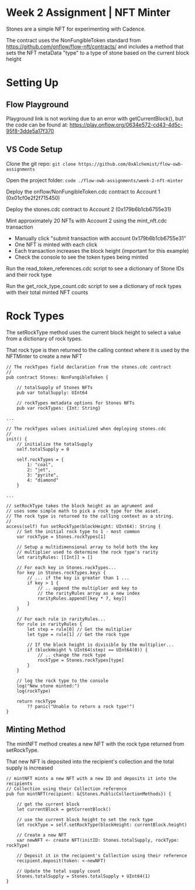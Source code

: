 # Week 2 Assignment | NFT Minter

Stones are a simple NFT for experimenting with Cadence.

The contract uses the NonFungibleToken standard from
https://github.com/onflow/flow-nft/contracts/ and
includes a method that sets the NFT metaData "type"
to a type of stone based on the current block height

# Setting Up

## Flow Playground

Playground link is not working due to an error with getCurrentBlock(), but the code can be found
at: https://play.onflow.org/0634e572-cd43-4d5c-95f8-3dde5a17f370

## VS Code Setup

Clone the git repo:
```git clone https://github.com/0xAlchemist/flow-owb-assignments```

Open the project folder:
```code ./flow-owb-assignments/week-2-nft-minter```

Deploy the onflow/NonFungibleToken.cdc contract to Account 1 (0x01cf0e2f2f715450)

Deploy the stones.cdc contract to Account 2 (0x179b6b1cb6755e31)

Mint approximately 20 NFTs with Account 2 using the mint_nft.cdc transaction
- Manually click "submit transaction with account 0x179b6b1cb6755e31"
- One NFT is minted with each click
- Each transaction increases the block height (important for this example)
- Check the console to see the token types being minted

Run the read_token_references.cdc script to see a dictionary of Stone IDs and their rock type

Run the get_rock_type_count.cdc script to see a dictionary of rock types with their total minted NFT counts

# Rock Types

The setRockType method uses the current block height to
select a value from a dictionary of rock types.

That rock type is then returned to the calling context
where it is used by the NFTMinter to create a new NFT

```
// The rockTypes field declaration from the stones.cdc contract
//
pub contract Stones: NonFungibleToken {

    // totalSupply of Stones NFTs
    pub var totalSupply: UInt64

    // rockTypes metadata options for Stones NFTs
    pub var rockTypes: {Int: String}

...

// The rockTypes values initialized when deploying stones.cdc
//
init() {
    // initialize the totalSupply
    self.totalSupply = 0

    self.rockTypes = {
        1: "coal",
        2: "jet",
        3: "pyrite",
        4: "diamond"
    }

...

// setRockType takes the block height as an agrument and
// uses some simple math to pick a rock type for the asset.
// The rock type is returned to the calling context as a string.
//
access(self) fun setRockType(blockHeight: UInt64): String {
    // Set the initial rock type to 1 - most common
    var rockType = Stones.rockTypes[1]
    
    // Setup a multidimensional array to hold both the key
    // multiplier used to determine the rock type's rarity
    let rarityRules: [[Int]] = []
    
    // For each key in Stones.rockTypes...
    for key in Stones.rockTypes.keys {
        // ... if the key is greater than 1 ...
        if key > 1 {
            // .. append the multiplier and key to
            // the rarityRules array as a new index
            rarityRules.append([key * 7, key])
        }    
    }

    // For each rule in rarityRules...
    for rule in rarityRules {
        let step = rule[0] // Get the multiplier
        let type = rule[1] // Get the rock type
        
        // If the block height is divisible by the multiplier...
        if (blockHeight % UInt64(step) == UInt64(0)) {
            // .. change the rock type
            rockType = Stones.rockTypes[type]
        }
    }

    // log the rock type to the console
    log("New stone minted:")
    log(rockType)

    return rockType 
        ?? panic("Unable to return a rock type!")
}
```

## Minting Method

The mintNFT method creates a new NFT with the rock type
returned from setRockType.

That new NFT is deposited into the recipient's collection
and the total supply is increased

```
// mintNFT mints a new NFT with a new ID and deposits it into the recipients 
// Collection using their Collection reference
pub fun mintNFT(recipient: &{Stones.PublicCollectionMethods}) {

    // get the current block
    let currentBlock = getCurrentBlock()

    // use the current block height to set the rock type
    let rockType = self.setRockType(blockHeight: currentBlock.height)

    // Create a new NFT
    var newNFT <- create NFT(initID: Stones.totalSupply, rockType: rockType)

    // Deposit it in the recipient's Collection using their reference
    recipient.deposit(token: <-newNFT)

    // Update the total supply count
    Stones.totalSupply = Stones.totalSupply + UInt64(1)
}
```